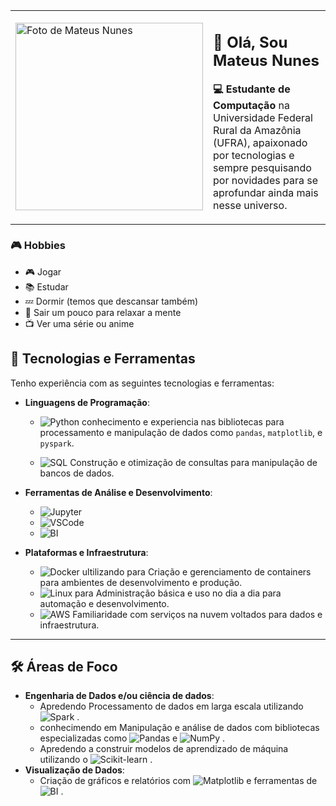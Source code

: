 <table>
  <tr>
    <td>
      <img src="https://i.postimg.cc/KzTsbFsL/image.png" alt="Foto de Mateus Nunes" width="300">
    </td>
    <td>
      <h2>👋 Olá, Sou Mateus Nunes</h2>
      <p><strong>💻 Estudante de Computação</strong> na Universidade Federal Rural da Amazônia (UFRA), apaixonado por tecnologias e sempre pesquisando por novidades para se aprofundar ainda mais nesse universo.</p>
    </td>
  </tr>
</table>


### 🎮 Hobbies

- 🎮 Jogar
- 📚 Estudar
- 💤 Dormir (temos que descansar também)
- 🌳 Sair um pouco para relaxar a mente
- 📺 Ver uma série ou anime

## 🌟 Tecnologias e Ferramentas

Tenho experiência com as seguintes tecnologias e ferramentas:

- **Linguagens de Programação**:
  - ![Python](https://img.shields.io/badge/-Python-3776AB?style=flat-square&logo=python&logoColor=white)
 conhecimento e experiencia nas bibliotecas para processamento e manipulação de dados como `pandas`, `matplotlib`, e `pyspark`.

  - ![SQL](https://img.shields.io/badge/-SQL-4479A1?style=flat-square&logo=postgresql&logoColor=white)
 Construção e otimização de consultas para manipulação de bancos de dados.

- **Ferramentas de Análise e Desenvolvimento**:
  - ![Jupyter](https://img.shields.io/badge/-Jupyter-F37626?style=flat-square&logo=jupyter&logoColor=white)
  - ![VSCode](https://img.shields.io/badge/-VS%20Code-0078D4?style=flat-square&logo=visualstudiocode&logoColor=white)
  - ![BI](https://img.shields.io/badge/-Power%20BI-F2C811?style=flat-square&logo=powerbi&logoColor=black)

- **Plataformas e Infraestrutura**:
  - ![Docker](https://img.shields.io/badge/-Docker-2496ED?style=flat-square&logo=docker&logoColor=white)  ultilizando para Criação e gerenciamento de containers para ambientes de desenvolvimento e produção.
  - ![Linux](https://img.shields.io/badge/-Linux-FCC624?style=flat-square&logo=linux&logoColor=black) para
 Administração básica e uso no dia a dia para automação e desenvolvimento.
  - ![AWS](https://img.shields.io/badge/-AWS-FF9900?style=flat-square&logo=amazonaws&logoColor=white)
 Familiaridade com serviços na nuvem voltados para dados e infraestrutura.

---

## 🛠️ Áreas de Foco

- **Engenharia de Dados e/ou ciência de dados**:
  - Apredendo Processamento de dados em larga escala utilizando ![Spark](https://img.shields.io/badge/-Apache%20Spark-E25A1C?style=flat-square&logo=apachespark&logoColor=white)
.
  - conhecimendo em Manipulação e análise de dados com bibliotecas especializadas como ![Pandas](https://img.shields.io/badge/-Pandas-150458?style=flat-square&logo=pandas&logoColor=white)
 e ![NumPy](https://img.shields.io/badge/-NumPy-013243?style=flat-square&logo=numpy&logoColor=white)
.
  - Apredendo a construir modelos de aprendizado de máquina utilizando o ![Scikit-learn](https://img.shields.io/badge/-Scikit%20Learn-F7931E?style=flat-square&logo=scikit-learn&logoColor=white)
.
- **Visualização de Dados**:
  - Criação de gráficos e relatórios com ![Matplotlib](https://img.shields.io/badge/-Matplotlib-00497E?style=flat-square&logo=python&logoColor=white)
 e ferramentas de ![BI](https://img.shields.io/badge/-Power%20BI-F2C811?style=flat-square&logo=powerbi&logoColor=black)
.

